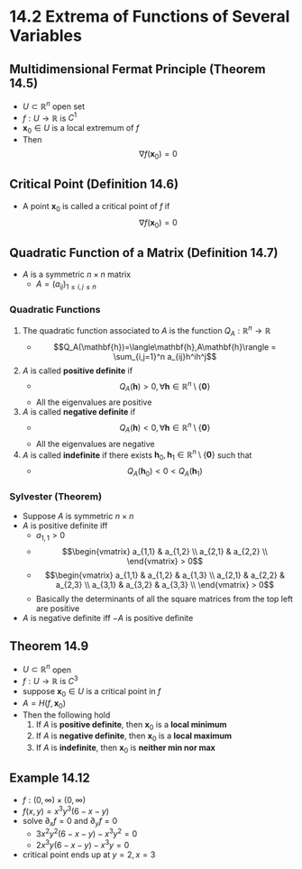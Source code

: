 # 14.2 Extrema of Functions of Several Variables

## Multidimensional Fermat Principle (Theorem 14.5)
* $U\subset\mathbb{R}^n$ open set
* $f:U\rightarrow\mathbb{R}$ is $C^1$
* $\mathbf{x}_0\in U$ is a local extremum of $f$
* Then $$\nabla f(\mathbf{x}_0)=0$$

## Critical Point (Definition 14.6)
* A point $\mathbf{x}_0$ is called a critical point of $f$ if $$\nabla f(\mathbf{x}_0)=0$$

## Quadratic Function of a Matrix (Definition 14.7)
* $A$ is a symmetric $n\times n$ matrix
	* $A=(a_{ij})_{1\leq i, j\leq n}$
 
 ### Quadratic Functions
1. The quadratic function associated to $A$ is the function $Q_A:\mathbb{R}^n\rightarrow\mathbb{R}$ 
	* $$Q_A(\mathbf{h})=\langle\mathbf{h},A\mathbf{h}\rangle = \sum_{i,j=1}^n a_{ij}h^ih^j$$
2. $A$ is called **positive definite** if
	* $$Q_A(\mathbf{h})>0, \forall\mathbf{h}\in\mathbb{R}^n\setminus\{\mathbf{0}\}$$
	* All the eigenvalues are positive
3. $A$ is called **negative definite** if
	* $$Q_A(\mathbf{h})<0, \forall\mathbf{h}\in\mathbb{R}^n\setminus\{\mathbf{0}\}$$
	* All the eigenvalues are negative
3. $A$ is called **indefinite** if there exists $\mathbf{h}_0,\mathbf{h}_1\in\mathbb{R}^n\setminus\{\mathbf{0}\}$ such that
	* $$Q_A(\mathbf{h}_0)<0< Q_A(\mathbf{h}_1)$$

### Sylvester (Theorem)
* Suppose $A$ is symmetric $n\times n$
* $A$ is positive definite iff 
	* $a_{1,1}>0$
	* $$\begin{vmatrix}
		a_{1,1} & a_{1,2} \\ 
		a_{2,1} & a_{2,2} \\
\end{vmatrix} > 0$$
	* $$\begin{vmatrix}
		a_{1,1} & a_{1,2} & a_{1,3} \\ 
		a_{2,1} & a_{2,2} & a_{2,3} \\
		a_{3,1} & a_{3,2} & a_{3,3} \\
\end{vmatrix} > 0$$
	* Basically the determinants of all the square matrices from the top left are positive
* $A$ is negative definite iff $-A$ is positive definite

## Theorem 14.9
* $U\subset\mathbb{R}^n$ open
* $f:U\rightarrow\mathbb{R}$ is $C^3$
* suppose $\mathbf{x}_0\in U$ is a critical point in $f$
* $A=H(f,\mathbf{x}_0)$
* Then the following hold
	1. If $A$ is **positive definite**, then $\mathbf{x}_0$ is a **local minimum**
	2. If $A$ is **negative definite**, then $\mathbf{x}_0$ is a **local maximum**
	3. If $A$ is **indefinite**, then $\mathbf{x}_0$ is **neither min nor max**

## Example 14.12
* $f:(0,\infty)\times(0,\infty)$
* $f(x,y)=x^3y^3(6-x-y)$
* solve $\partial_xf = 0$ and $\partial_yf=0$
	* $3x^2y^2(6-x-y)-x^3y^2=0$
	* $2x^3y(6-x-y)-x^3y=0$
* critical point ends up at $y=2,x=3$
